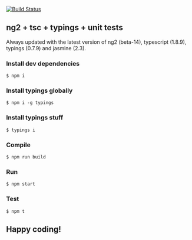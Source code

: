 [![Build Status](https://travis-ci.org/ericmdantas/angular2-typescript-todo.svg?branch=master)](https://travis-ci.org/ericmdantas/angular2-typescript-todo)


## ng2 + tsc + typings + unit tests

Always updated with the latest version of ng2 (beta-14), typescript (1.8.9), typings (0.7.9) and jasmine (2.3).

### Install dev dependencies

```shell
$ npm i
```

### Install typings globally

```shell
$ npm i -g typings
```

### Install typings stuff

```shell
$ typings i
```

### Compile

```shell
$ npm run build
```

### Run

```shell
$ npm start
```

### Test

```shell
$ npm t
```

## Happy coding!
